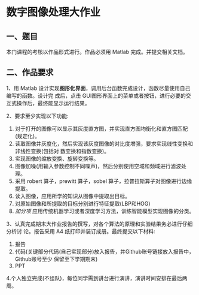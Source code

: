 # 数字图像处理大作业

## 一、题目

本门课程的考核以作品形式进行。作品必须用 Matlab 完成。并提交相关文档。

## 二、作品要求

1、用 Matlab 设计实现**图形化界面**，调用后台函数完成设计，函数尽量使用自己编写的函数。设计完
成后，点击 GUI图形界面上的菜单或者按钮，进行必要的交互式操作后，最终能显示运行结果。

2、要求至少实现以下功能:

1. 对于打开的图像可以显示其灰度直方图，并实现直方图均衡化和直方图匹配(规定化)。
2. 读取图像并灰度化，然后实现该灰度图像的对比度增强，要求实现线性变换和非线性变换(包括对
   数变换和指数变换)。
3. 实现图像的缩放变换、旋转变换等。
4. 图像加噪(用输入参数控制不同噪声)，然后分别使用空域和频域进行滤波处理。
5. 采用 robert 算子，prewitt 算子，sobel 算子，拉普拉斯算子对图像进行边缘提取。
6. 读入图像，应用所学的知识从图像中提取出目标。
7. 对原始图像和所提取的目标分别进行特征提取(LBP和HOG)
8. *加分项* 应用传统机器学习或者深度学习方法，训练智能模型实现图像的分类。

3、认真完成期末大作业报告的撰写，对各个算法的原理和实验结果务必进行仔细分析讨
论。报告采用 A4 纸打印并装订成册。最终提交以下材料:

1. 报告
2. 代码(关键部分代码(自己实现部分)放入报告，并Github账号链接放入报告中，Github账号至少
   保留至下学期期末)
3. PPT 

4.个人独立完成(不组队)，每位同学需到讲台进行演讲，演讲时间安排在最后两周。
